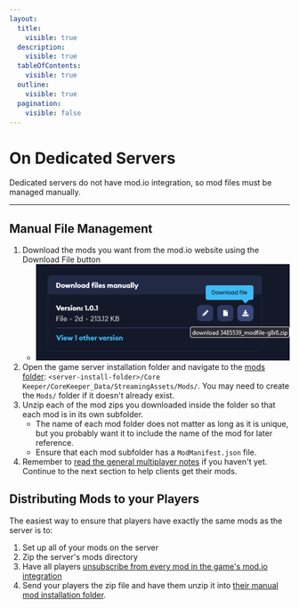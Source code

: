 ```yaml
---
layout:
  title:
    visible: true
  description:
    visible: true
  tableOfContents:
    visible: true
  outline:
    visible: true
  pagination:
    visible: false
---
```


# On Dedicated Servers

Dedicated servers do not have mod.io integration, so mod files must be managed manually.

***

## Manual File Management

1. Download the mods you want from the mod.io website using the Download File button
   * ![](../../.gitbook/assets/image.png)&#x20;
2. Open the game server installation folder and navigate to the [mods folder](../../concepts/important-folder-paths.md#dedicated-server-mods):  `<server-install-folder>/Core Keeper/CoreKeeper_Data/StreamingAssets/Mods/`.  You may need to create the `Mods/` folder if it doesn't already exist.
3. Unzip each of the mod zips you downloaded inside the folder so that each mod is in its own subfolder.
   * The name of each mod folder does not matter as long as it is unique, but you probably want it to include the name of the mod for later reference.
   * Ensure that each mod subfolder has a `ModManifest.json` file.
4. Remember to [read the general multiplayer notes](for-multiplayer.md) if you haven't yet. Continue to the next section to help clients get their mods.

## Distributing Mods to your Players

The easiest way to ensure that players have exactly the same mods as the server is to:

1. Set up all of your mods on the server
2. Zip the server's mods directory
3. Have all players [unsubscribe from every mod in the game's mod.io integration](../uninstalling-mods.md)
4. Send your players the zip file and have them unzip it into [their manual mod installation folder](../../concepts/important-folder-paths.md#mod-files).
